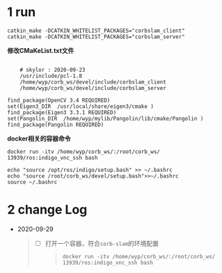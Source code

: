 



# 1 run





```shell
catkin_make -DCATKIN_WHITELIST_PACKAGES="corbslam_client"
catkin_make -DCATKIN_WHITELIST_PACKAGES="corbslam_server"
```



**修改CMaKeList.txt文件**



```shell

	# skylor : 2020-09-23
	/usr/include/pcl-1.8
	/home/wyp/corb_ws/devel/include/corbslam_client
	/home/wyp/corb_ws/devel/include/corbslam_server
	
find_package(OpenCV 3.4 REQUIRED)
set(Eigen3_DIR  /usr/local/share/eigen3/cmake )
find_package(Eigen3 3.3.1 REQUIRED)
set(Pangolin_DIR  /home/wyp/mylib/Pangolin/lib/cmake/Pangolin )
find_package(Pangolin REQUIRED)
```



**docker相关的容器命令**

```shell
docker run -itv /home/wyp/corb_ws/:/root/corb_ws/ 13939/ros:indigo_vnc_ssh bash

echo "source /opt/ros/indigo/setup.bash" >> ~/.bashrc
echo "source /root/corb_ws/devel/setup.bash">>~/.bashrc
source ~/.bashrc
```





# 2 change Log







* 2020-09-29

  > - [ ] 打开一个容器，符合`corb-slam`的环境配置
  >
  >   > ```shell
  >   > docker run -itv /home/wyp/corb_ws/:/root/corb_ws/ 13939/ros:indigo_vnc_ssh bash
  >   > ```
  >   >
  >   > 




